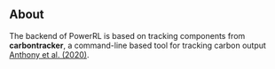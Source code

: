 ## About

The backend of PowerRL is based on tracking components from **carbontracker**, a command-line based tool for tracking carbon output [Anthony et al. (2020)](https://arxiv.org/abs/2007.03051).
